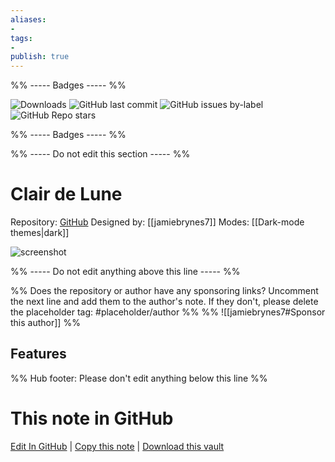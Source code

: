```yaml
---
aliases:
- 
tags: 
- 
publish: true
---
```


%% ----- Badges ----- %%

![Downloads](https://img.shields.io/badge/downloads-15124-573E7A?style=for-the-badge&logo=)
![GitHub last commit](https://img.shields.io/github/last-commit/jamiebrynes7/clair-de-lune-obsidian-theme?color=573E7A&label=last%20update&logo=github&style=for-the-badge)
![GitHub issues by-label](https://img.shields.io/github/issues/jamiebrynes7/clair-de-lune-obsidian-theme/help%20wanted?color=573E7A&logo=github&style=for-the-badge) 
![GitHub Repo stars](https://img.shields.io/github/stars/jamiebrynes7/clair-de-lune-obsidian-theme?color=573E7A&logo=github&style=for-the-badge)

%% ----- Badges ----- %%

%% ----- Do not edit this section ----- %%

# Clair de Lune

Repository: [GitHub](https://github.com/jamiebrynes7/clair-de-lune-obsidian-theme)
Designed by: [[jamiebrynes7]]
Modes: [[Dark-mode themes|dark]]



![screenshot](https://github.com/jamiebrynes7/clair-de-lune-obsidian-theme/raw/master/assets/screenshot.png)

%% ----- Do not edit anything above this line ----- %% 

%% Does the repository or author have any sponsoring links? Uncomment the next line and add them to the author's note. If they don't, please delete the placeholder tag: #placeholder/author %%
%% ![[jamiebrynes7#Sponsor this author]] %%


## Features



%% Hub footer: Please don't edit anything below this line %%

# This note in GitHub

<span class="git-footer">[Edit In GitHub](https://github.dev/obsidian-community/obsidian-hub/blob/main/02%20-%20Community%20Expansions/02.05%20All%20Community%20Expansions/Themes/Clair%20de%20Lune.md "git-hub-edit-note") | [Copy this note](https://raw.githubusercontent.com/obsidian-community/obsidian-hub/main/02%20-%20Community%20Expansions/02.05%20All%20Community%20Expansions/Themes/Clair%20de%20Lune.md "git-hub-copy-note") | [Download this vault](https://github.com/obsidian-community/obsidian-hub/archive/refs/heads/main.zip "git-hub-download-vault") </span>
